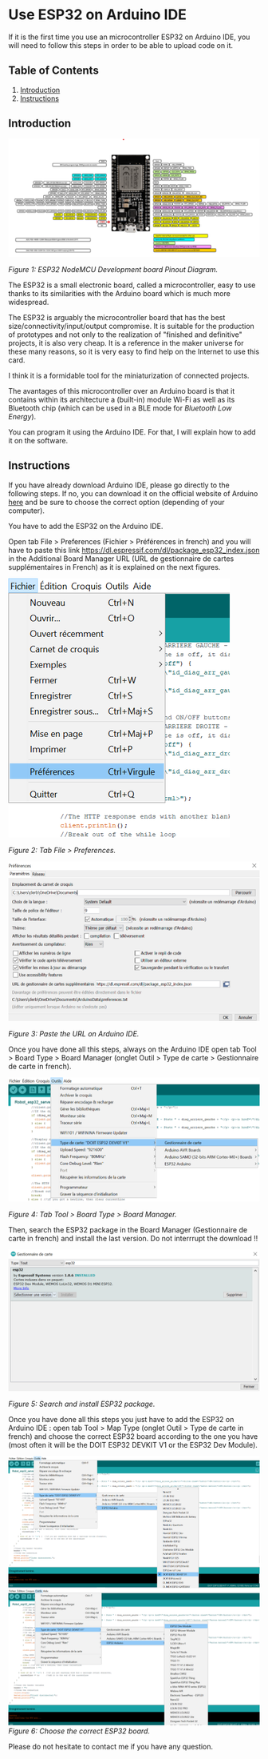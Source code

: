 # Use ESP32 on Arduino IDE

If it is the first time you use an microcontroller ESP32 on Arduino IDE, you will need to follow this steps in order to be able to upload code on it.

<a name="table_of_contents"/>

## Table of Contents
1. [Introduction](#introduction_)
2. [Instructions](#instructions_)


<a name="introduction_"/>

## Introduction

![alt text](https://github.com/Clerbout-Francois/Use_ESP32_on_ArduinoIDE/blob/main/images_ESP32/ESP32_diagram.png?raw=true)

_Figure 1: ESP32 NodeMCU Development board Pinout Diagram._

The ESP32 is a small electronic board, called a microcontroller, easy to use thanks to its similarities with the Arduino board which is much more widespread.

The ESP32 is arguably the microcontroller board that has the best size/connectivity/input/output compromise. It is suitable for the production of prototypes and not only to the realization of "finished and definitive" projects, it is also very cheap. It is a reference in the maker universe for these many reasons, so it is very easy to find help on the Internet to use this card.

I think it is a formidable tool for the miniaturization of connected projects. 

The avantages of this microcontroller over an Arduino board is that it contains within its architecture a (built-in) module Wi-Fi as well as its Bluetooth chip (which can be used in a BLE mode for _Bluetooth Low Energy_).

You can program it using the Arduino IDE. For that, I will explain how to add it on the software.

<a name="instructions_"/>

## Instructions

If you have already download Arduino IDE, please go directly to the following steps. If no, you can download it on the official website of Arduino [here](https://www.arduino.cc/en/software) and be sure to choose the correct option (depending of your computer).

You have to add the ESP32 on the Arduino IDE.

Open tab File > Preferences (Fichier > Préférences in french) and you will have to paste this link https://dl.espressif.com/dl/package_esp32_index.json in the Additional Board Manager URL (URL de gestionnaire de cartes supplémentaires in French) as it is explained on the next figures.

![alt text](https://github.com/Clerbout-Francois/Use_ESP32_on_ArduinoIDE/blob/main/images_ESP32/IDE_1.png?raw=true)

_Figure 2: Tab File > Preferences._

![alt text](https://github.com/Clerbout-Francois/Use_ESP32_on_ArduinoIDE/blob/main/images_ESP32/IDE_2.png?raw=true)

_Figure 3: Paste the URL on Arduino IDE._

Once you have done all this steps, always on the Arduino IDE open tab Tool > Board Type > Board Manager (onglet Outil > Type de carte > Gestionnaire de carte in french).

![alt text](https://github.com/Clerbout-Francois/Use_ESP32_on_ArduinoIDE/blob/main/images_ESP32/IDE_3.png?raw=true)

_Figure 4: Tab Tool > Board Type > Board Manager._

Then, search the ESP32 package in the Board Manager (Gestionnaire de carte in french) and install the last version. Do not interrrupt the download !!

![alt text](https://github.com/Clerbout-Francois/Use_ESP32_on_ArduinoIDE/blob/main/images_ESP32/IDE_4.png?raw=true)

_Figure 5: Search and install ESP32 package._

Once you have done all this steps you just have to add the ESP32 on Arduino IDE : open tab Tool > Map Type (onglet Outil > Type de carte in french) and choose the correct ESP32 board according to the one you have (most often it will be the DOIT ESP32 DEVKIT V1 or the ESP32 Dev Module).


![alt text](https://github.com/Clerbout-Francois/Use_ESP32_on_ArduinoIDE/blob/main/images_ESP32/IDE_5.png?raw=true)
![alt text](https://github.com/Clerbout-Francois/Use_ESP32_on_ArduinoIDE/blob/main/images_ESP32/IDE_6.png?raw=true)
_Figure 6: Choose the correct ESP32 board._

Please do not hesitate to contact me if you have any question.
